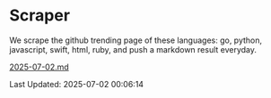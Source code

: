# Scraper

We scrape the github trending page of these languages: go, python, javascript, swift, html, ruby, and push a markdown result everyday.

[2025-07-02.md](https://github.com/henson/Scraper/blob/master/2025-07-02.md)

Last Updated: 2025-07-02 00:06:14